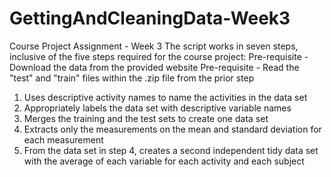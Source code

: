 # GettingAndCleaningData-Week3
Course Project Assignment - Week 3
The script works in seven steps, inclusive of the five steps required for the course project:
  Pre-requisite - Download the data from the provided website
  Pre-requisite - Read the "test" and "train" files within the .zip file from the prior step
  1) Uses descriptive activity names to name the activities in the data set
  2) Appropriately labels the data set with descriptive variable names
  3) Merges the training and the test sets to create one data set
  4) Extracts only the measurements on the mean and standard deviation for each measurement
  5) From the data set in step 4, creates a second independent tidy data set with the average of each variable for each activity      and each subject

